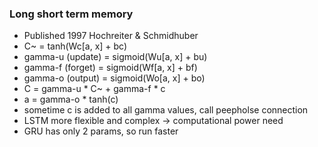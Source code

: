 ### Long short term memory
- Published 1997 Hochreiter & Schmidhuber
- C~<t> = tanh(Wc[a<t-1>, x<t>] + bc)
- gamma-u (update) = sigmoid(Wu[a<t-1>, x<t>] + bu)
- gamma-f (forget) = sigmoid(Wf[a<t-1>, x<t>] + bf)
- gamma-o (output) = sigmoid(Wo[a<t-1>, x<t>] + bo)
- C<t> = gamma-u * C~<t> + gamma-f * c<t-1>
- a<t> = gamma-o * tanh(c<t>)
- sometime c<t-1> is added to all gamma values, call peepholse connection
- LSTM more flexible and complex -> computational power need
- GRU has only 2 params, so run faster

